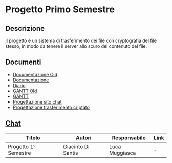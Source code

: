 # Progetto Primo Semestre

## Descrizione
Il progetto è un sistema di trasferimento dei file con cryptografia del file stesso,
in modo da tenere il server allo scuro del contenuto del file.

## Documenti
- [Documentazione Old](Documenti/DocumentazioneCompleta.md)
- [Documentazione](Documenti/DocumentazioneTransfer.md)
- [Diario](Documenti/Diari)
- [GANTT Old](Documenti/GANTT_old.png)
- [GANTT](Documenti/GANTT.png)
- [Progettazione sito chat](Documenti/Design)
- [Progettazione trasferimento criptato](Documenti/Design)

## [Chat](Chat)



| Titolo | Autori | Responsabile | Link |
| ------ | ------ | ------------ | ---- |
| Progetto 1° Semestre | Giacinto Di Santis | Luca Muggiasca | - |
